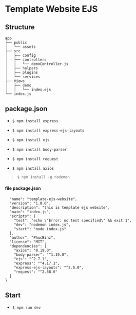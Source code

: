 # Template Website EJS

##  Structure
 ```
app
├── public
│   └── assets
├── src
│   ├── config
│   ├── controllers
│   │   └── demoController.js
│   ├── helpers
│   ├── plugins
│   └── services
├── Views
│   ├── demo
│   │   └── index.ejs
└── index.js
```

##  package.json
- `$ npm install express`
- `$ npm install express-ejs-layouts`
- `$ npm install ejs`
- `$ npm install body-parser`

- `$ npm install request`
- `$ npm install axios`

> `$ npm install -g nodemon`

#### file package.json　
```{
  "name": "template-ejs-website",
  "version": "1.0.0",
  "description": "this is template ejs website",
  "main": "index.js",
  "scripts": {
    "test": "echo \"Error: no test specified\" && exit 1",
    "dev": "nodemon index.js",
    "start": "node index.js"
  },
  "author": "PhucBinz",
  "license": "MIT",
  "dependencies": {
    "axios": "0.19.0",
    "body-parser": "^1.19.0",
    "ejs": "^2.7.1",
    "express": "^4.17.1",
    "express-ejs-layouts": "^2.5.0",
    "request": "^2.88.0"
  }
}
```

##  Start
- `$ npm run dev`
